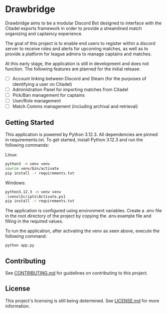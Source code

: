 # Drawbridge

Drawbridge aims to be a modular Discord Bot designed to interface with the Citadel esports framework in order to provide a streamlined match organizing and captaincy experience.

The goal of this project is to enable end users to register within a discord server to receive roles and alerts for upcoming matches, as well as to provide a platform for league admins to manage captains and matches.

At this early stage, the application is still in development and does not function. The following features are planned for the initial release:

- [ ] Account linking between Discord and Steam (for the purposes of identifying a user on Citadel)
- [ ] Administration Panel for importing matches from Citadel
- [ ] Pick/Ban management for captains
- [ ] User/Role management
- [ ] Match Comms management (including archival and retrieval)

## Getting Started

This application is powered by Python 3.12.3. All dependencies are pinned in requirements.txt. To get started, install Python 3.12.3 and run the following commands:

Linux:
```bash
python3 -m venv venv
source venv/bin/activate
pip install -r requirements.txt
```

Windows:
```cmd
python3.12.3 -m venv venv
.\venv\Scripts\Activate.ps1
pip install -r requirements.txt
```

The application is configured using environment variables. Create a .env file in the root directory of the project by copying the .env.example file and filling in the required values.

To run the application, after activating the venv as seen above, execute the following command:

```bash
python app.py
```

## Contributing

See [CONTRIBUTING.md](.github/CONTRIBUTING.md) for guidelines on contributing to this project.

## License

This project's licensing is still being determined. See [LICENSE.md](LICENSE.md) for more information.
